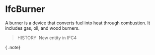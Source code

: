 IfcBurner
=========

A burner is a device that converts fuel into heat through combustion. It includes gas, oil, and wood burners.

> HISTORY&nbsp; New entity in IFC4

{ .note}
>
